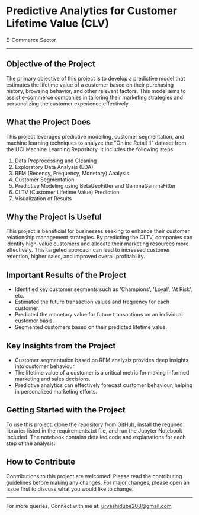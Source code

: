 # Predictive Analytics for Customer Lifetime Value (CLV)
 E-Commerce Sector

---

## Objective of the Project
The primary objective of this project is to develop a predictive model that estimates the lifetime value of a customer based on their purchasing history, browsing behavior, and other relevant factors. This model aims to assist e-commerce companies in tailoring their marketing strategies and personalizing the customer experience effectively.

## What the Project Does
This project leverages predictive modelling, customer segmentation, and machine learning techniques to analyze the "Online Retail II" dataset from the UCI Machine Learning Repository. It includes the following steps:
1. Data Preprocessing and Cleaning
2. Exploratory Data Analysis (EDA)
3. RFM (Recency, Frequency, Monetary) Analysis
4. Customer Segmentation
5. Predictive Modeling using BetaGeoFitter and GammaGammaFitter
6. CLTV (Customer Lifetime Value) Prediction
7. Visualization of Results

## Why the Project is Useful
This project is beneficial for businesses seeking to enhance their customer relationship management strategies. By predicting the CLTV, companies can identify high-value customers and allocate their marketing resources more effectively. This targeted approach can lead to increased customer retention, higher sales, and improved overall profitability.

## Important Results of the Project
- Identified key customer segments such as 'Champions', 'Loyal', 'At Risk', etc.
- Estimated the future transaction values and frequency for each customer.
- Predicted the monetary value for future transactions on an individual customer basis.
- Segmented customers based on their predicted lifetime value.

## Key Insights from the Project
- Customer segmentation based on RFM analysis provides deep insights into customer behaviour.
- The lifetime value of a customer is a critical metric for making informed marketing and sales decisions.
- Predictive analytics can effectively forecast customer behaviour, helping in personalized marketing efforts.

## Getting Started with the Project
To use this project, clone the repository from GitHub, install the required libraries listed in the requirements.txt file, and run the Jupyter Notebook included. The notebook contains detailed code and explanations for each step of the analysis.


## How to Contribute
Contributions to this project are welcomed! Please read the contributing guidelines before making any changes. For major changes, please open an issue first to discuss what you would like to change.

---

For more queries, Connect with me at: urvashidube208@gmail.com
